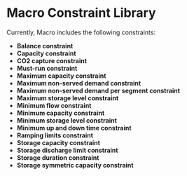 # Macro Constraint Library

Currently, Macro includes the following constraints:

- **Balance constraint**
- **Capacity constraint**
- **CO2 capture constraint**
- **Must-run constraint**
- **Maximum capacity constraint**
- **Maximum non-served demand constraint**
- **Maximum non-served demand per segment constraint**
- **Maximum storage level constraint**
- **Minimum flow constraint**
- **Minimum capacity constraint**
- **Minimum storage level constraint**
- **Minimum up and down time constraint**
- **Ramping limits constraint**
- **Storage capacity constraint**
- **Storage discharge limit constraint**
- **Storage duration constraint**
- **Storage symmetric capacity constraint**

